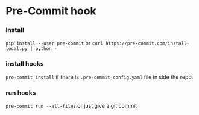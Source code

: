 # Pre-Commit hook


### Install
`pip install --user pre-commit`
or
`curl https://pre-commit.com/install-local.py | python -`

### install hooks
`pre-commit install` if there is `.pre-commit-config.yaml` file in side the repo.

### run hooks
`pre-commit run --all-files` or just give a git commit